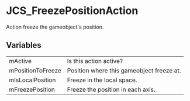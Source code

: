 # JCS_FreezePositionAction

Action freeze the gameobject's position.


## Variables

<table>
  <tr>
    <td>mActive</td>
    <td>Is this action active?</td>
  </tr>
  <tr>
    <td>mPositionToFreeze</td>
    <td>Position where this gameobject freeze at.</td>
  </tr>
  <tr>
    <td>mIsLocalPosition</td>
    <td>Freeze in the local space.</td>
  </tr>
  <tr>
    <td>mFreezePosition</td>
    <td>Freeze the position in each axis.</td>
  </tr>
</table>

